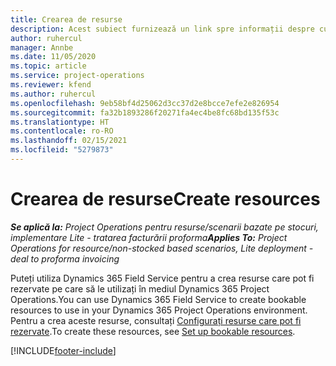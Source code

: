 ```yaml
---
title: Crearea de resurse
description: Acest subiect furnizează un link spre informații despre cum se creează resurse care pot fi rezervate.
author: ruhercul
manager: Annbe
ms.date: 11/05/2020
ms.topic: article
ms.service: project-operations
ms.reviewer: kfend
ms.author: ruhercul
ms.openlocfilehash: 9eb58bf4d25062d3cc37d2e8bcce7efe2e826954
ms.sourcegitcommit: fa32b1893286f20271fa4ec4be8fc68bd135f53c
ms.translationtype: HT
ms.contentlocale: ro-RO
ms.lasthandoff: 02/15/2021
ms.locfileid: "5279873"
---
```

# <a name="create-resources"></a><span data-ttu-id="9e15f-103">Crearea de resurse</span><span class="sxs-lookup"><span data-stu-id="9e15f-103">Create resources</span></span>

<span data-ttu-id="9e15f-104">_**Se aplică la:** Project Operations pentru resurse/scenarii bazate pe stocuri, implementare Lite - tratarea facturării proforma_</span><span class="sxs-lookup"><span data-stu-id="9e15f-104">_**Applies To:** Project Operations for resource/non-stocked based scenarios, Lite deployment - deal to proforma invoicing_</span></span>

<span data-ttu-id="9e15f-105">Puteți utiliza Dynamics 365 Field Service pentru a crea resurse care pot fi rezervate pe care să le utilizați în mediul Dynamics 365 Project Operations.</span><span class="sxs-lookup"><span data-stu-id="9e15f-105">You can use Dynamics 365 Field Service to create bookable resources to use in your Dynamics 365 Project Operations environment.</span></span> <span data-ttu-id="9e15f-106">Pentru a crea aceste resurse, consultați [Configurați resurse care pot fi rezervate](https://docs.microsoft.com/dynamics365/field-service/set-up-bookable-resources).</span><span class="sxs-lookup"><span data-stu-id="9e15f-106">To create these resources, see [Set up bookable resources](https://docs.microsoft.com/dynamics365/field-service/set-up-bookable-resources).</span></span>


[!INCLUDE[footer-include](../includes/footer-banner.md)]